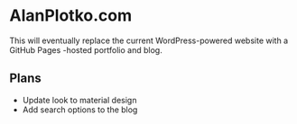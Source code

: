 # AlanPlotko.com

This will eventually replace the current WordPress-powered website with a GitHub Pages -hosted portfolio and blog.

## Plans

- Update look to material design
- Add search options to the blog
